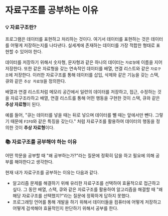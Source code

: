 # 자료구조를 공부하는 이유



### :bulb: 자료구조란?

프로그램은 데이터를 표현하고 처리하는 것이다. 여기서 데이터를 표현하는 것은 데이터를 어떻게 저장하는지를 나타낸다. 실세계에 존재하는 데이터를 가장 적합한 형태로 표현할 수 있어야 한다.

데이터를 저장하기 위해서 숫자형, 문자형과 같은 하나의 데이터는 `자료형`에 이름을 지어 저장한다. 또한 같은 자료형을 갖는 연속적인 데이터를 배열, 연결 리스트와 같은 `자료구조`에 저장한다. 이러한 자료구조를 통해 데이터를 삽입, 삭제와 같은 기능을 갖는 스택, 큐와 같은 `추상 자료형`을 정의한다.

배열과 연결 리스트처럼 메모리 공간에서 일련의 데이터를 저장하고, 접근, 수정하는 것을 자료구조라하고 배열, 연결 리스트를 통해 어떤 행동을 구현한 것이 스택, 큐와 같은 **추상 자료형**이 된다.

예를 들어, "큐는 데이터를 넣을 때는 뒤로 넣으며 데이터를 뺄 때는 앞에서만 뺀다. 그렇기 때문에 `FIFO`와 같은 특징을 갖는다." 처럼 자료구조를 활용하여 데이터의 행동을 정의한 것이 **추상 자료형**이다.



### :books: 자료구조를 공부해야 하는 이유

어떤 학문을 공부할 때 "왜 공부하는가?"라는 질문에 정확히 답을 하고 필요에 의해 공부를 해야한다고 생각한다. 

현재 내가 자료구조를 공부하는 이유는 다음과 같다.

-  알고리즘 문제를 해결하기 위해 유리한 자료구조를 선택하여 효율적으로 접근하고 싶다. 그 동안 배열, 스택, 큐와 같은 자료구조를 활용하여 알고리즘을 해결할 때 "왜 해당 자료구조를 선택했지?"라는 질문에 정확하게 답하지 못했다.
- 프로그래밍 언어를 통해 개발을 하기 위해서 데이터들을 컴퓨터에 어떻게 저장하고 어떻게 검색해야 효율적인지 판단하기 위해서 공부를 한다.



